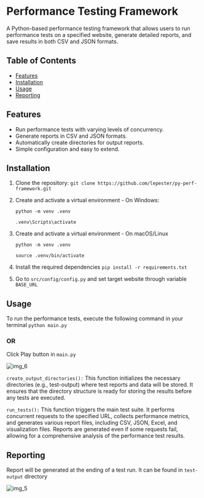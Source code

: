 # Performance Testing Framework

A Python-based performance testing framework that allows users to run performance tests on a specified website, generate detailed reports, and save results in both CSV and JSON formats.

## Table of Contents

- [Features](#features)
- [Installation](#installation)
- [Usage](#usage)
- [Reporting](#reporting)


## Features

- Run performance tests with varying levels of concurrency.
- Generate reports in CSV and JSON formats.
- Automatically create directories for output reports.
- Simple configuration and easy to extend.

## Installation

1. Clone the repository:
   ```git clone https://github.com/lepester/py-perf-framework.git```

2. Create and activate a virtual environment - On Windows:

   ```python -m venv .venv```
 
   ```.venv\Scripts\activate```

3. Create and activate a virtual environment - On macOS/Linux

   ```python -m venv .venv```

   ```source .venv/bin/activate```
4. Install the required dependencies
   ```pip install -r requirements.txt```
5. Go to ```src/config/config.py``` and set target website through variable ```BASE_URL```
## Usage
To run the performance tests, execute the following command in your terminal
   ```python main.py```

### OR
   
Click Play button in ```main.py```

![img_6](https://github.com/user-attachments/assets/995c8694-60f4-4043-aed3-923c1546f1c9)

```create_output_directories():``` This function initializes the necessary directories (e.g., test-output) where test reports and data will be stored. It ensures that the directory structure is ready for storing the results before any tests are executed.

```run_tests():``` This function triggers the main test suite. It performs concurrent requests to the specified URL, collects performance metrics, and generates various report files, including CSV, JSON, Excel, and visualization files. Reports are generated even if some requests fail, allowing for a comprehensive analysis of the performance test results.


## Reporting
Report will be generated at the ending of a test run. It can be found in ```test-output``` directory

![img_5](https://github.com/user-attachments/assets/573741f6-0a78-4766-86a2-63bd536f0a10)


